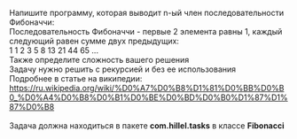 Напишите программу, которая выводит n-ый член последовательности Фибоначчи:<br/>
Последовательность Фибоначчи - первые 2 элемента равны 1, каждый следующий равен сумме двух предыдущих:<br/>
1 1 2 3 5 8 13 21 44 65 ...<br/>
Также определите сложность вашего решения<br/>
Задачу нужно решить с рекурсией и без ее использования<br/>
Подробнее в статье на википедии:<br/>
https://ru.wikipedia.org/wiki/%D0%A7%D0%B8%D1%81%D0%BB%D0%B0_%D0%A4%D0%B8%D0%B1%D0%BE%D0%BD%D0%B0%D1%87%D1%87%D0%B8<br/>
<br/>
Задача должна находиться в пакете **com.hillel.tasks** в классе **Fibonacci**<br/>
